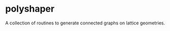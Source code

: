 polyshaper
==========

A collection of routines to generate connected graphs on lattice geometries.
